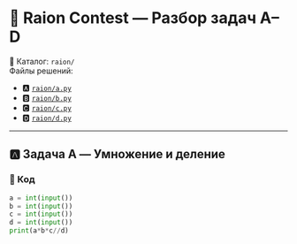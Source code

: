 # 🧩 Raion Contest — Разбор задач A–D

📂 Каталог: `raion/`  
Файлы решений:
- 🅰 [`raion/a.py`](raion/a.py)
- 🅱 [`raion/b.py`](raion/b.py)
- 🅲 [`raion/c.py`](raion/c.py)
- 🅳 [`raion/d.py`](raion/d.py)

---

## 🅰 Задача A — Умножение и деление

### 📜 Код
```python
a = int(input())
b = int(input())
c = int(input())
d = int(input())
print(a*b*c//d)
